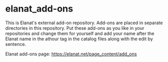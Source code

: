 # elanat_add-ons
This is Elanat's external add-on repository. Add-ons are placed in separate directories in this repository. Put these add-ons as you like in your repositories and change them for yourself and add your name after the Elanat name in the athour tag in the catalog files along with the edit by sentence.

Elanat add-ons page:
https://elanat.net/page_content/add_ons
